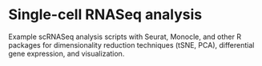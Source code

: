 # Single-cell RNASeq analysis
Example scRNASeq analysis scripts with Seurat, Monocle, and other R packages for dimensionality reduction techniques (tSNE, PCA), differential gene expression, and visualization.
